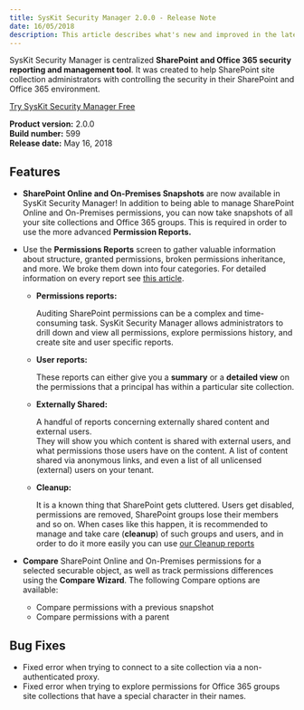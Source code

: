 ```yaml
---
title: SysKit Security Manager 2.0.0 - Release Note
date: 16/05/2018 
description: This article describes what's new and improved in the latest version of SysKit Security Manager.
---
```

SysKit Security Manager is centralized __SharePoint and Office 365 security reporting and management tool__. It was created to help SharePoint site collection administrators with controlling the security in their SharePoint and Office 365 environment. 

[Try SysKit Security Manager Free](https://www.syskit.com/products/security-manager/download/)

__Product version:__ 2.0.0  
__Build number:__ 599     
__Release date:__ May 16, 2018  

## Features
* __SharePoint Online and On-Premises Snapshots__ are now available in SysKit Security Manager! In addition to being able to manage SharePoint Online and On-Premises permissions, you can now take snapshots of all your site collections and Office 365 groups. This is required in order to use the more advanced __Permission Reports.__

* Use the __Permissions Reports__ screen to gather valuable information about structure, granted permissions, broken permissions inheritance, and more. We broke them down into four categories. For detailed information on every report see [this article](#internal/get-to-know-security-manager/permissions-reports-screen).

    * __Permissions reports:__ 
    
      Auditing SharePoint permissions can be a complex and time-consuming task. SysKit Security Manager allows administrators to drill down and view all permissions, explore permissions history, and create site and user specific reports.

    * __User reports:__
    
       These reports can either give you a __summary__ or a __detailed view__ on the permissions that a principal has within a particular site collection. 

    * __Externally Shared:__

      A handful of reports concerning externally shared content and external users.  
      They will show you which content is shared with external users, and what permissions those users have on the content. A list of content shared via anonymous links, and even a list of all unlicensed (external) users on your tenant. 

    * __Cleanup:__

        It is a known thing that SharePoint gets cluttered. Users get disabled, permissions are removed, SharePoint groups lose their members and so on. When cases like this happen, it is recommended to manage and take care (__cleanup__) of such groups and users, and in order to do it more easily you can use [our Cleanup reports](#internal/get-to-know-security-manager/permissions-reports-screen#cleanup)


* __Compare__ SharePoint Online and On-Premises permissions for a selected securable object, as well as track permissions differences using the __Compare Wizard__. The following Compare options are available:
    * Compare permissions with a previous snapshot
    * Compare permissions with a parent

## Bug Fixes

* Fixed error when trying to connect to a site collection via a non-authenticated proxy.
* Fixed error when trying to explore permissions for Office 365 groups site collections that have a special character in their names.


